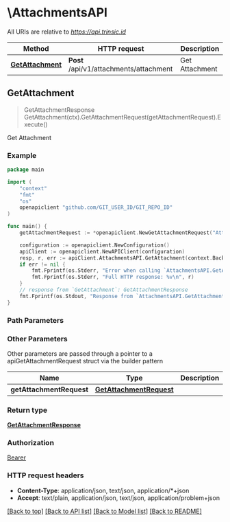 # \AttachmentsAPI

All URIs are relative to *https://api.trinsic.id*

Method | HTTP request | Description
------------- | ------------- | -------------
[**GetAttachment**](AttachmentsAPI.md#GetAttachment) | **Post** /api/v1/attachments/attachment | Get Attachment



## GetAttachment

> GetAttachmentResponse GetAttachment(ctx).GetAttachmentRequest(getAttachmentRequest).Execute()

Get Attachment



### Example

```go
package main

import (
	"context"
	"fmt"
	"os"
	openapiclient "github.com/GIT_USER_ID/GIT_REPO_ID"
)

func main() {
	getAttachmentRequest := *openapiclient.NewGetAttachmentRequest("AttachmentAccessKey_example") // GetAttachmentRequest |  (optional)

	configuration := openapiclient.NewConfiguration()
	apiClient := openapiclient.NewAPIClient(configuration)
	resp, r, err := apiClient.AttachmentsAPI.GetAttachment(context.Background()).GetAttachmentRequest(getAttachmentRequest).Execute()
	if err != nil {
		fmt.Fprintf(os.Stderr, "Error when calling `AttachmentsAPI.GetAttachment``: %v\n", err)
		fmt.Fprintf(os.Stderr, "Full HTTP response: %v\n", r)
	}
	// response from `GetAttachment`: GetAttachmentResponse
	fmt.Fprintf(os.Stdout, "Response from `AttachmentsAPI.GetAttachment`: %v\n", resp)
}
```

### Path Parameters



### Other Parameters

Other parameters are passed through a pointer to a apiGetAttachmentRequest struct via the builder pattern


Name | Type | Description  | Notes
------------- | ------------- | ------------- | -------------
 **getAttachmentRequest** | [**GetAttachmentRequest**](GetAttachmentRequest.md) |  | 

### Return type

[**GetAttachmentResponse**](GetAttachmentResponse.md)

### Authorization

[Bearer](../README.md#Bearer)

### HTTP request headers

- **Content-Type**: application/json, text/json, application/*+json
- **Accept**: text/plain, application/json, text/json, application/problem+json

[[Back to top]](#) [[Back to API list]](../README.md#documentation-for-api-endpoints)
[[Back to Model list]](../README.md#documentation-for-models)
[[Back to README]](../README.md)

